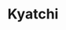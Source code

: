 ---
layout: place
title: Kyatchi
permalink: /minnesota/minneapolis/kyatchi.html
stateAbbr: MN
stateName: Minnesota
cityName: Minneapolis
seo:
  type: restaurant
  links: http://kyatchi.com/
place_id: ChIJScokAsAn9ocRj9VZ_IsRrMc
photos:
  - name: >-
      places/ChIJScokAsAn9ocRj9VZ_IsRrMc/photos/AeeoHcL8FoNTpyd3djfX0DHyLsG9cSJUTQxYDxPENmF77abRZeWjFZMtU-atCaiyNZQWxNf0tGR3sQ3WPq65c442AQ_NWKovkeqfD-93lSgsGX7FfKSuFijtzamv21JEV8PmfCJkw5P8Ocv0jF8Myvqq4jNFnX4lPrvmkrRLjat_LSVjy89uTNOb_7wawx0ZXrc1jOQ14QLaIzxRpf5TXAf_o-YmgBCIXT_XIeJO2q5nZRRZcLG7kPJMKelXXX3dG3moTqaeTiKxojKe4hY-GnwInMZsEAcFEuETtJZktttohr9cSw
    widthPx: 700
    heightPx: 466
    authorAttributions:
      - displayName: Kyatchi
        uri: https://maps.google.com/maps/contrib/116696331416922631683
        photoUri: >-
          https://lh3.googleusercontent.com/a-/ALV-UjUGvQ211AJ9gxVp2ZRh5g-zizIDIiUvjo6Ox0WRHIC2cP-3iLQ=s100-p-k-no-mo
    flagContentUri: >-
      https://www.google.com/local/imagery/report/?cb_client=maps_api_places.places_api&image_key=!1e10!2sAF1QipNSs_50zpvmSNgCTmIkNA5NglfHWkcMhTWq_dl4&hl=en-US
    googleMapsUri: >-
      https://www.google.com/maps/place//data=!3m4!1e2!3m2!1sAF1QipNSs_50zpvmSNgCTmIkNA5NglfHWkcMhTWq_dl4!2e10!4m2!3m1!1s0x87f627c00224ca49:0xc7ac118bfc59d58f
  - name: >-
      places/ChIJScokAsAn9ocRj9VZ_IsRrMc/photos/AeeoHcJe3xlDXrmFAIB7sHj_mAqiGKa_TotIzytDOv1ojcEJDgTkQrZxeDGbvl5sZl2hO7We6yHo0sbxW_4-5OXYTwWilq1cvpeNQVty0Vp8pyJHtZPnkqDOxcUpHlW0ceOJg5o8mUhaqtjy_e3--1KTZmn3DvSVKFiq5rVaRf_fyuaOITDlzr8_Xg3OlfrhA7qWIm-H0JYQG9xkjaSP4wSjt1tXSQAauDg0Mc8I-E14zrkgDDYYXv3V7KGf6wZc4IS3aLgbWrfCSaHSKNH3Swiz12GaH1ivp4bwutpChWypG68zag
    widthPx: 700
    heightPx: 466
    authorAttributions:
      - displayName: Kyatchi
        uri: https://maps.google.com/maps/contrib/116696331416922631683
        photoUri: >-
          https://lh3.googleusercontent.com/a-/ALV-UjUGvQ211AJ9gxVp2ZRh5g-zizIDIiUvjo6Ox0WRHIC2cP-3iLQ=s100-p-k-no-mo
    flagContentUri: >-
      https://www.google.com/local/imagery/report/?cb_client=maps_api_places.places_api&image_key=!1e10!2sAF1QipNKsTBSr6kHIXWbP2KBtZm82Pt8OYl5_AYoS1nu&hl=en-US
    googleMapsUri: >-
      https://www.google.com/maps/place//data=!3m4!1e2!3m2!1sAF1QipNKsTBSr6kHIXWbP2KBtZm82Pt8OYl5_AYoS1nu!2e10!4m2!3m1!1s0x87f627c00224ca49:0xc7ac118bfc59d58f
  - name: >-
      places/ChIJScokAsAn9ocRj9VZ_IsRrMc/photos/AeeoHcIc0N-rmUXjMzBXYQ1PLEuTC2wnDYJkjSY2UB6_R88TbSb74l1azUUfW1qJWi7rAeOgtPJJXJCKscaXpDYuVqNsOPJn0dNGO0c2OcezgSSPVGNHJNbA9IYgSMCDtFLX-f5EH3qK_2oCBEuLJ-rB63RQ6JiJ3AkmCQPC3U-_xSIt3b_qlFawUYpg5ZH_qcUzpvStbPNkyOGftyiPBtRWAIO6beNCO0XFci8wz6CJs9l01DgWqE3IwBOsIQkWjsqhE_oCtxKbtkwl6nT9fbjQxVJjUypOYbb3LBzsw0jK7AI6aQ
    widthPx: 800
    heightPx: 800
    authorAttributions:
      - displayName: Kyatchi
        uri: https://maps.google.com/maps/contrib/116696331416922631683
        photoUri: >-
          https://lh3.googleusercontent.com/a-/ALV-UjUGvQ211AJ9gxVp2ZRh5g-zizIDIiUvjo6Ox0WRHIC2cP-3iLQ=s100-p-k-no-mo
    flagContentUri: >-
      https://www.google.com/local/imagery/report/?cb_client=maps_api_places.places_api&image_key=!1e10!2sAF1QipNMLz9CwGbae0zv8wAxJFNFR6wGiwQJrXcDXCvc&hl=en-US
    googleMapsUri: >-
      https://www.google.com/maps/place//data=!3m4!1e2!3m2!1sAF1QipNMLz9CwGbae0zv8wAxJFNFR6wGiwQJrXcDXCvc!2e10!4m2!3m1!1s0x87f627c00224ca49:0xc7ac118bfc59d58f
  - name: >-
      places/ChIJScokAsAn9ocRj9VZ_IsRrMc/photos/AeeoHcJTsLp-lhNYhv-moxNft8QiKFYMC3cwCBh3G2_hLtL3XzlkNv5BprAhrmgxZATIyarN_m4OW750tWsnvzh_ytzKjHGmIhyp6Igl6mQu5U_sG15O5K_Z-3d48OEcGYAUVugBKeybr1_Wkvdkvp15KwZjWb1zZY2BebigdaBwnTgRa__gWq1Rs1N1Hdfo2F0bJd131o5U-XBc5p5DRN2W4MINGZmh38VdN3opODgPiEMCsTI0ggfascSc19oHNjtSm3C6UG5WV-JM9_XyPBSmeDQbepMHNAiejA7_zxtUnH6wRw
    widthPx: 800
    heightPx: 800
    authorAttributions:
      - displayName: Kyatchi
        uri: https://maps.google.com/maps/contrib/116696331416922631683
        photoUri: >-
          https://lh3.googleusercontent.com/a-/ALV-UjUGvQ211AJ9gxVp2ZRh5g-zizIDIiUvjo6Ox0WRHIC2cP-3iLQ=s100-p-k-no-mo
    flagContentUri: >-
      https://www.google.com/local/imagery/report/?cb_client=maps_api_places.places_api&image_key=!1e10!2sAF1QipPv3D9X_zEd4hCoEVuUG6N2VGHfLmKgzFZmOKPx&hl=en-US
    googleMapsUri: >-
      https://www.google.com/maps/place//data=!3m4!1e2!3m2!1sAF1QipPv3D9X_zEd4hCoEVuUG6N2VGHfLmKgzFZmOKPx!2e10!4m2!3m1!1s0x87f627c00224ca49:0xc7ac118bfc59d58f
  - name: >-
      places/ChIJScokAsAn9ocRj9VZ_IsRrMc/photos/AeeoHcKbWizDBVQVtd4YH_vuo0n3fl6QwJnMxv8CwxcLcBjKQU1zzmSSxrdOO_H2pYVzGSV1AC6Du8Ei4kONIWRHqvGg5kd_o4pSJYl9v_K5LkCUsUcTWloOGv2g7ZOSfMIM1hLU1lKvBSLlMARjKG_3osy_s56wlQnz-S-rqjhTNWC3QtGbx5FI9KoP0hZIRm0mbu5uyk7GkCqm5c22DA07sEKdagDv_xGGLdYc84h2b4TUu1ojv_EI6ExFqA1-YgCPVci54UxqtVuxUlRZrcRIgOqTBH76khaZz6Jzr_RZO1ESbQ
    widthPx: 800
    heightPx: 800
    authorAttributions:
      - displayName: Kyatchi
        uri: https://maps.google.com/maps/contrib/116696331416922631683
        photoUri: >-
          https://lh3.googleusercontent.com/a-/ALV-UjUGvQ211AJ9gxVp2ZRh5g-zizIDIiUvjo6Ox0WRHIC2cP-3iLQ=s100-p-k-no-mo
    flagContentUri: >-
      https://www.google.com/local/imagery/report/?cb_client=maps_api_places.places_api&image_key=!1e10!2sAF1QipMLWW7k-ZjN3aw6WbgCCrWCMuVFThYVcfB7JJHz&hl=en-US
    googleMapsUri: >-
      https://www.google.com/maps/place//data=!3m4!1e2!3m2!1sAF1QipMLWW7k-ZjN3aw6WbgCCrWCMuVFThYVcfB7JJHz!2e10!4m2!3m1!1s0x87f627c00224ca49:0xc7ac118bfc59d58f
  - name: >-
      places/ChIJScokAsAn9ocRj9VZ_IsRrMc/photos/AeeoHcISbLPNxo2T1Rei2-WRLtkoCUQu3wMunohN05X_LQh7Qtw6T2a1JCs8Sbmc9Zh1dcz-fjtrpOlkoHN8YEFHpcif4zzjEiHMV8gTXbn6txtxGHrwmdru-KCNlnOM0_WwEjqKMN3CVG9rrG9sbH1cU9v3FbmGMurWgohS6e_EKhQtUDSS_DNtDIxHbNYQt_uYlr3eeOIp-vs2cTCyMkvluUcvfmpmr7ESd6ZX33cQemWXxJ8sk029W6kMCKVFSK-T4ZlkWDfXG9eRuUXjjjtUHjz3C1dn0S9tkED2FfiufxEpPtEiT3PoqjgAXBcrpPt7XYSuLuboT6oEEQMgcuWpDTGoISYnyuonsI15c_onu3sOelyf28VHakCZAHB_nsH96SU9UHsovy1CwBQUF3tJQ4GJs9X_j6gIhMoB9DFiNwFin-0
    widthPx: 3000
    heightPx: 4000
    authorAttributions:
      - displayName: C T
        uri: https://maps.google.com/maps/contrib/101621204005054559069
        photoUri: >-
          https://lh3.googleusercontent.com/a/ACg8ocLAWg2Ncaki8PLfgDN_FSWqjlBcUfSOj_mxNwPB2Oop52pgEw=s100-p-k-no-mo
    flagContentUri: >-
      https://www.google.com/local/imagery/report/?cb_client=maps_api_places.places_api&image_key=!1e10!2sCIHM0ogKEICAgMCw-r-XhQE&hl=en-US
    googleMapsUri: >-
      https://www.google.com/maps/place//data=!3m4!1e2!3m2!1sCIHM0ogKEICAgMCw-r-XhQE!2e10!4m2!3m1!1s0x87f627c00224ca49:0xc7ac118bfc59d58f
  - name: >-
      places/ChIJScokAsAn9ocRj9VZ_IsRrMc/photos/AeeoHcKSkMQf3mIH7LC5CzugO02aCwXxD9cRbAiMumxIJ32K46X7ppE_lvSO53p-ejr51HqTKmNWgmoHikPlXdm-NDdbC2mlYwr8E4VEEiNzxci2OpHPeHG0JAwQGvJTu0Y2ZgHbBrtCGCgdPMhVdT0xoeHKx_VtIieG7bvzLYdfPUnuYVGK54FGz-iVWWQhW4i2hwQ0gLw0Cmigi2Vlu0hmPhcfONMnmdoNLGR8GQnvJjVL5vad5FjLgxnRv9z-FZXBQJF7h57dkXqfoLPULOvnvLoDJtk4M9DULk4-Yqdu2CKI0C5XTOEiTSA4I_m8_S0MR-OCoTo2An1zQPSxX4zV9JHL1zfiyT_t-oXDHFZpoMGyozo4MBFvTuQLffMTjX00KoxLDeB-cQDOzGoxJXQVc56puFrMsop-CKNgs5YZEXoqVdI
    widthPx: 3859
    heightPx: 2843
    authorAttributions:
      - displayName: Bo
        uri: https://maps.google.com/maps/contrib/116837724913605307572
        photoUri: >-
          https://lh3.googleusercontent.com/a/ACg8ocKkbuFrztoJb5UyXvTALQNoAUd-niJwfde4x9mgleB9JiFuhjJo=s100-p-k-no-mo
    flagContentUri: >-
      https://www.google.com/local/imagery/report/?cb_client=maps_api_places.places_api&image_key=!1e10!2sCIHM0ogKEICAgIDP6um3_AE&hl=en-US
    googleMapsUri: >-
      https://www.google.com/maps/place//data=!3m4!1e2!3m2!1sCIHM0ogKEICAgIDP6um3_AE!2e10!4m2!3m1!1s0x87f627c00224ca49:0xc7ac118bfc59d58f
  - name: >-
      places/ChIJScokAsAn9ocRj9VZ_IsRrMc/photos/AeeoHcKdPJTRikk04RUCQ95a2c74ZOB-85KhuVUrh-rRqR1b1zKghRlVy37wC5mkKi9LWAldGzsAOmwJJcsf4uli4-bE6qdfkS2eTjYrYDheEcxsSa_YZMTiXqggN7arzliGawWctmQh_bXvaTdPzHM4nL9JqxRA6pAOjTv0Ln7xax9Z0tUq0OSWapAs91BSthVmg2-h4HBo8TF8Tw6z4klCwclITW9LtZEr_HUVZDPR2EyiMVjOfLW_xu9AUGyByBZraJx-L8zpWLFV7ZXID_iOWACvNPXgMgJgYY8UxcYd2FL1j2TwEzCfEPTNnxxBX5MzIBVQf3K_6XDhcKoKxDc6TDmZdjcesup02d2JdwqbhXzU_B2C4qIIqY93IdD8XVsjtHtMrcovJ2LmFuJjCM_AX5BkJRePF4L7unHxpNexw6JWAXzL
    widthPx: 2462
    heightPx: 2462
    authorAttributions:
      - displayName: Jay Shen
        uri: https://maps.google.com/maps/contrib/112568987861063406844
        photoUri: >-
          https://lh3.googleusercontent.com/a-/ALV-UjU-B0GFbSmonyALCEm8Usa2tgj3dVDzTPjfgRbCv4istViKoXEZ=s100-p-k-no-mo
    flagContentUri: >-
      https://www.google.com/local/imagery/report/?cb_client=maps_api_places.places_api&image_key=!1e10!2sCIHM0ogKEICAgIDzjqKZmQE&hl=en-US
    googleMapsUri: >-
      https://www.google.com/maps/place//data=!3m4!1e2!3m2!1sCIHM0ogKEICAgIDzjqKZmQE!2e10!4m2!3m1!1s0x87f627c00224ca49:0xc7ac118bfc59d58f
  - name: >-
      places/ChIJScokAsAn9ocRj9VZ_IsRrMc/photos/AeeoHcJsBVLA2uxgxVsoVaOjetFbqwU6sbrzx2RXtdQr1VEyr2gVEsmbxJhWeOsI0kTZIW_88_X9S-mxuzIITcwyUxvyUSlftSLhW87pkizb67X7OfogWNpwMMI7LHjcMe9NqWM9Zyful4tyS7MVeyWWphgFGsXcS-ESHwq1DdJG2Ry6MXzvlNy2xlNWWpLmnVrG0ZTCJcsr4wWs6J_Kip-d4dB4QWawUym7rWiCBMVq7wUDScrzG3J2gS3-vGZnbsuUCbg4KePKXO8fJzgM_1iH-8RAO0_LHMuDVkveDjF0k_xwfA
    widthPx: 800
    heightPx: 800
    authorAttributions:
      - displayName: Kyatchi
        uri: https://maps.google.com/maps/contrib/116696331416922631683
        photoUri: >-
          https://lh3.googleusercontent.com/a-/ALV-UjUGvQ211AJ9gxVp2ZRh5g-zizIDIiUvjo6Ox0WRHIC2cP-3iLQ=s100-p-k-no-mo
    flagContentUri: >-
      https://www.google.com/local/imagery/report/?cb_client=maps_api_places.places_api&image_key=!1e10!2sAF1QipN93o9rBkImfgCJ9edzoOE_67-wH-YGV4NzHjcy&hl=en-US
    googleMapsUri: >-
      https://www.google.com/maps/place//data=!3m4!1e2!3m2!1sAF1QipN93o9rBkImfgCJ9edzoOE_67-wH-YGV4NzHjcy!2e10!4m2!3m1!1s0x87f627c00224ca49:0xc7ac118bfc59d58f
  - name: >-
      places/ChIJScokAsAn9ocRj9VZ_IsRrMc/photos/AeeoHcKsS2VmT-ppSzYdn5DXEyoHbWYvO8AWO_ET1S-j01cV28ZM7GkBMTYSioapMB2hSReA_ey_AlFajnKl3xUoOCS3imIxkuHWQV2F9-ovvFeKiFT1qqAqctPdE_mRbsCHa-G4RXjBZ5HEzp60GT7ur-GWd0sOZ6FFDWAJRJSOzHvI5bhfpCQUQTFNYYploZKEsnjIbrFRF4jHxm91B8BB_KscKEAbu62PimLu550bxJ3f9pKLAJCVcBC7bs9uuZh4T5hPMHIHHzhkIy0HjUb7Zqhkq2rEMvWc5jdPNFlWHFLBoQ
    widthPx: 800
    heightPx: 800
    authorAttributions:
      - displayName: Kyatchi
        uri: https://maps.google.com/maps/contrib/116696331416922631683
        photoUri: >-
          https://lh3.googleusercontent.com/a-/ALV-UjUGvQ211AJ9gxVp2ZRh5g-zizIDIiUvjo6Ox0WRHIC2cP-3iLQ=s100-p-k-no-mo
    flagContentUri: >-
      https://www.google.com/local/imagery/report/?cb_client=maps_api_places.places_api&image_key=!1e10!2sAF1QipPqmtAxW2T5KbwMUOoCPNuH_WL7gYBuFSvAI-oM&hl=en-US
    googleMapsUri: >-
      https://www.google.com/maps/place//data=!3m4!1e2!3m2!1sAF1QipPqmtAxW2T5KbwMUOoCPNuH_WL7gYBuFSvAI-oM!2e10!4m2!3m1!1s0x87f627c00224ca49:0xc7ac118bfc59d58f
address: 3758 Nicollet Ave, Minneapolis, MN 55409, USA
street: 3758 Nicollet Ave
city: Minneapolis
state: MN
zip: '55409'
country: USA
neighborhood: King Field
latitude: '44.934369'
longitude: '-93.278178'
accessibility_options:
  wheelchairAccessibleParking: true
  wheelchairAccessibleEntrance: true
  wheelchairAccessibleRestroom: true
  wheelchairAccessibleSeating: true
business_status: OPERATIONAL
name: Kyatchi
google_maps_links:
  directionsUri: >-
    https://www.google.com/maps/dir//''/data=!4m7!4m6!1m1!4e2!1m2!1m1!1s0x87f627c00224ca49:0xc7ac118bfc59d58f!3e0
  placeUri: https://maps.google.com/?cid=14387894202473764239
  writeAReviewUri: >-
    https://www.google.com/maps/place//data=!4m3!3m2!1s0x87f627c00224ca49:0xc7ac118bfc59d58f!12e1
  reviewsUri: >-
    https://www.google.com/maps/place//data=!4m4!3m3!1s0x87f627c00224ca49:0xc7ac118bfc59d58f!9m1!1b1
  photosUri: >-
    https://www.google.com/maps/place//data=!4m3!3m2!1s0x87f627c00224ca49:0xc7ac118bfc59d58f!10e5
primary_type: Japanese Restaurant
opening_hours:
  regular: null
  current: null
secondary_opening_hours:
  regular:
    weekdayDescriptions: null
    type: null
  current:
    weekdayDescriptions: null
    type: null
phone: (612) 236-4429
price_level: PRICE_LEVEL_MODERATE
price_range: $30 &ndash; $50
rating: '4.5'
rating_count: 0
website: http://kyatchi.com/
description: >-
  Explore Kyatchi in Minneapolis, MN$$$Kyatchi in Minneapolis, MN, stands out as
  a contemporary Japanese restaurant blending traditional flavors with creative
  twists, making it a go-to spot for those seeking sushi near you. This inviting
  eatery features a casual atmosphere where you can enjoy fresh sushi rolls,
  innovative small plates, and a selection of sake, all served in a setting
  that's accessible and welcoming for various diners. With options like outdoor
  seating and a focus on quality ingredients, it's ideal for anyone exploring
  Japanese places near me looking for moderately priced, flavorful meals. The
  menu highlights a mix of hot and cold dishes, perfect for pairing with drinks,
  ensuring a memorable experience in this vibrant neighborhood.
generative_summary: >-
  Explore Kyatchi in Minneapolis, MN$$$Kyatchi in Minneapolis, MN, stands out as
  a contemporary Japanese restaurant blending traditional flavors with creative
  twists, making it a go-to spot for those seeking sushi near you. This inviting
  eatery features a casual atmosphere where you can enjoy fresh sushi rolls,
  innovative small plates, and a selection of sake, all served in a setting
  that's accessible and welcoming for various diners. With options like outdoor
  seating and a focus on quality ingredients, it's ideal for anyone exploring
  Japanese places near me looking for moderately priced, flavorful meals. The
  menu highlights a mix of hot and cold dishes, perfect for pairing with drinks,
  ensuring a memorable experience in this vibrant neighborhood.
generative_disclosure: Summarized by AI using the Grok-3-Mini model.
reviews:
  - name: >-
      places/ChIJScokAsAn9ocRj9VZ_IsRrMc/reviews/ChZDSUhNMG9nS0VJQ0FnTUN3LXItWGVREAE
    relativePublishTimeDescription: 3 weeks ago
    rating: 5
    text:
      text: >-
        Great restaurant with unique Japanese flavors. We went there on date
        night and were not disappointed.  Go a little early and hit up their
        happy hour! The dining area is small and somewhat loud at times, but I
        would still recommend coming. I highly recommend the pickled plum
        Onigiri.
      languageCode: en
    originalText:
      text: >-
        Great restaurant with unique Japanese flavors. We went there on date
        night and were not disappointed.  Go a little early and hit up their
        happy hour! The dining area is small and somewhat loud at times, but I
        would still recommend coming. I highly recommend the pickled plum
        Onigiri.
      languageCode: en
    authorAttribution:
      displayName: C T
      uri: https://www.google.com/maps/contrib/101621204005054559069/reviews
      photoUri: >-
        https://lh3.googleusercontent.com/a/ACg8ocLAWg2Ncaki8PLfgDN_FSWqjlBcUfSOj_mxNwPB2Oop52pgEw=s128-c0x00000000-cc-rp-mo-ba5
    publishTime: '2025-03-18T11:41:55.117275Z'
    flagContentUri: >-
      https://www.google.com/local/review/rap/report?postId=ChZDSUhNMG9nS0VJQ0FnTUN3LXItWGVREAE&d=17924085&t=1
    googleMapsUri: >-
      https://www.google.com/maps/reviews/data=!4m6!14m5!1m4!2m3!1sChZDSUhNMG9nS0VJQ0FnTUN3LXItWGVREAE!2m1!1s0x87f627c00224ca49:0xc7ac118bfc59d58f
  - name: >-
      places/ChIJScokAsAn9ocRj9VZ_IsRrMc/reviews/ChdDSUhNMG9nS0VJQ0FnSURQNnVtMzNBRRAB
    relativePublishTimeDescription: 4 months ago
    rating: 4
    text:
      text: >-
        We had a positive experience at Kyatchi. The food was good although we
        liked the skewers and appetizers better than the sashimi and sushi,
        which were okay but not amazing.


        The staff were very friendly and helpful. We could not have asked for
        better service during our time there.


        There were many tables in the restaurant. Easy to be seated during lunch
        time.
      languageCode: en
    originalText:
      text: >-
        We had a positive experience at Kyatchi. The food was good although we
        liked the skewers and appetizers better than the sashimi and sushi,
        which were okay but not amazing.


        The staff were very friendly and helpful. We could not have asked for
        better service during our time there.


        There were many tables in the restaurant. Easy to be seated during lunch
        time.
      languageCode: en
    authorAttribution:
      displayName: Bo
      uri: https://www.google.com/maps/contrib/116837724913605307572/reviews
      photoUri: >-
        https://lh3.googleusercontent.com/a/ACg8ocKkbuFrztoJb5UyXvTALQNoAUd-niJwfde4x9mgleB9JiFuhjJo=s128-c0x00000000-cc-rp-mo-ba5
    publishTime: '2024-12-01T06:13:44.650557Z'
    flagContentUri: >-
      https://www.google.com/local/review/rap/report?postId=ChdDSUhNMG9nS0VJQ0FnSURQNnVtMzNBRRAB&d=17924085&t=1
    googleMapsUri: >-
      https://www.google.com/maps/reviews/data=!4m6!14m5!1m4!2m3!1sChdDSUhNMG9nS0VJQ0FnSURQNnVtMzNBRRAB!2m1!1s0x87f627c00224ca49:0xc7ac118bfc59d58f
  - name: >-
      places/ChIJScokAsAn9ocRj9VZ_IsRrMc/reviews/ChZDSUhNMG9nS0VJQ0FnTUN3MDU2Z1B3EAE
    relativePublishTimeDescription: 3 weeks ago
    rating: 4
    text:
      text: >-
        Pretty good variety of food, decent vegetarian options. Happy hour
        pricing was good. The agedashi tofu was pretty good, large sized tofu.
        The hotate yuzu and negihama rolls were good, but didn't really taste as
        much flavor as I was expecting and were on the smaller side. Really
        friendly staff.
      languageCode: en
    originalText:
      text: >-
        Pretty good variety of food, decent vegetarian options. Happy hour
        pricing was good. The agedashi tofu was pretty good, large sized tofu.
        The hotate yuzu and negihama rolls were good, but didn't really taste as
        much flavor as I was expecting and were on the smaller side. Really
        friendly staff.
      languageCode: en
    authorAttribution:
      displayName: Daniel B
      uri: https://www.google.com/maps/contrib/117859307289090843562/reviews
      photoUri: >-
        https://lh3.googleusercontent.com/a/ACg8ocJItIMzuabaQN5_7AAXU1fgDszyzVVYrYS0euxH7PDkJqVqkQ=s128-c0x00000000-cc-rp-mo-ba4
    publishTime: '2025-03-21T01:28:18.646153Z'
    flagContentUri: >-
      https://www.google.com/local/review/rap/report?postId=ChZDSUhNMG9nS0VJQ0FnTUN3MDU2Z1B3EAE&d=17924085&t=1
    googleMapsUri: >-
      https://www.google.com/maps/reviews/data=!4m6!14m5!1m4!2m3!1sChZDSUhNMG9nS0VJQ0FnTUN3MDU2Z1B3EAE!2m1!1s0x87f627c00224ca49:0xc7ac118bfc59d58f
  - name: >-
      places/ChIJScokAsAn9ocRj9VZ_IsRrMc/reviews/ChZDSUhNMG9nS0VJQ0FnSUNYMk4zTFVnEAE
    relativePublishTimeDescription: 6 months ago
    rating: 2
    text:
      text: >-
        Firstly the food. We ordered a $30 summer roll as pictured and it was so
        lack luster. The fish was not good and the fish to rice ratio was sad.
        The rice is too starchy and gummy. Just not a pleasant mouth feel
        experience. Second the experience. The vibes are OFF.  The staff was
        oddly managed. They were not friendly with each other either. It was
        uncomfortable seeing a negative interaction between staff spill over
        into the customers experience. The kitchen is a mess. There is clutter
        all around behind the bar with napkins and other disposables on the
        floor. There is a sushi bar to sit at but it’s not really an option as
        the takeout crowd occupies this space. I would not recommend this place
        to friends or acquaintances.
      languageCode: en
    originalText:
      text: >-
        Firstly the food. We ordered a $30 summer roll as pictured and it was so
        lack luster. The fish was not good and the fish to rice ratio was sad.
        The rice is too starchy and gummy. Just not a pleasant mouth feel
        experience. Second the experience. The vibes are OFF.  The staff was
        oddly managed. They were not friendly with each other either. It was
        uncomfortable seeing a negative interaction between staff spill over
        into the customers experience. The kitchen is a mess. There is clutter
        all around behind the bar with napkins and other disposables on the
        floor. There is a sushi bar to sit at but it’s not really an option as
        the takeout crowd occupies this space. I would not recommend this place
        to friends or acquaintances.
      languageCode: en
    authorAttribution:
      displayName: Eddie Anton
      uri: https://www.google.com/maps/contrib/110615938756821037335/reviews
      photoUri: >-
        https://lh3.googleusercontent.com/a-/ALV-UjUPQqx8mIuQeA3P4SZAQNGH63aQgB4jN5wECkzxH_Lwqrw4XIyX=s128-c0x00000000-cc-rp-mo
    publishTime: '2024-10-13T02:05:09.228868Z'
    flagContentUri: >-
      https://www.google.com/local/review/rap/report?postId=ChZDSUhNMG9nS0VJQ0FnSUNYMk4zTFVnEAE&d=17924085&t=1
    googleMapsUri: >-
      https://www.google.com/maps/reviews/data=!4m6!14m5!1m4!2m3!1sChZDSUhNMG9nS0VJQ0FnSUNYMk4zTFVnEAE!2m1!1s0x87f627c00224ca49:0xc7ac118bfc59d58f
  - name: >-
      places/ChIJScokAsAn9ocRj9VZ_IsRrMc/reviews/ChdDSUhNMG9nS0VJQ0FnTUNJenNLZ3N3RRAB
    relativePublishTimeDescription: a week ago
    rating: 4
    text:
      text: >-
        The food was absolutely delicious and it was a very nice place but we
        will likely not return. I felt the portion size and beers were not worth
        the price tag for us. I would also want people to know that they require
        everyone to pay a %19 service charge.
      languageCode: en
    originalText:
      text: >-
        The food was absolutely delicious and it was a very nice place but we
        will likely not return. I felt the portion size and beers were not worth
        the price tag for us. I would also want people to know that they require
        everyone to pay a %19 service charge.
      languageCode: en
    authorAttribution:
      displayName: Timothy Ranum
      uri: https://www.google.com/maps/contrib/102811689810169100846/reviews
      photoUri: >-
        https://lh3.googleusercontent.com/a-/ALV-UjXBKyPQqgWGvW2FCZFA9COKCbU0BU11BpP0HlZrH_1PcTxzLQG2=s128-c0x00000000-cc-rp-mo-ba3
    publishTime: '2025-04-03T00:54:33.839274Z'
    flagContentUri: >-
      https://www.google.com/local/review/rap/report?postId=ChdDSUhNMG9nS0VJQ0FnTUNJenNLZ3N3RRAB&d=17924085&t=1
    googleMapsUri: >-
      https://www.google.com/maps/reviews/data=!4m6!14m5!1m4!2m3!1sChdDSUhNMG9nS0VJQ0FnTUNJenNLZ3N3RRAB!2m1!1s0x87f627c00224ca49:0xc7ac118bfc59d58f
review_summary: >-
  Insights from Recent Visitors$$$Folks visiting this sushi spot often rave
  about the delicious variety of dishes, including tasty sushi and creative
  appetizers that make for a satisfying meal without breaking the bank. Many
  appreciate the friendly service and great happy hour deals, which add to the
  lively vibe and make it a fun choice for groups or casual outings. While some
  note that portions might feel on the smaller side or that the atmosphere can
  get a bit energetic, the overall experience remains enjoyable and worth trying
  for anyone hunting for top-rated sushi nearby. It's easy to see why people
  keep coming back for the unique flavors and attentive staff, offering a
  balanced spot that delivers on both taste and value.
review_disclosure: Summarized by AI using the Grok-3-Mini model.
parking_options:
  freeParkingLot: true
  freeStreetParking: true
  valetParking: false
payment_options:
  acceptsCreditCards: true
  acceptsDebitCards: true
  acceptsCashOnly: false
allow_dogs: null
curbside_pickup: true
delivery: true
dine_in: true
good_for_children: true
good_for_groups: true
good_for_sports: false
live_music: false
menu_for_children: true
outdoor_seating: true
reservable: true
restroom: true
serves_beer: true
serves_breakfast: false
serves_brunch: false
serves_cocktails: true
serves_coffee: null
serves_dinner: true
serves_dessert: true
serves_lunch: true
serves_vegetarian_food: true
serves_wine: true
takeout: true
update_category: pro
places_description: >-
  This contemporary eatery serves traditional & creative sushi, Japanese small
  plates & mains.

---